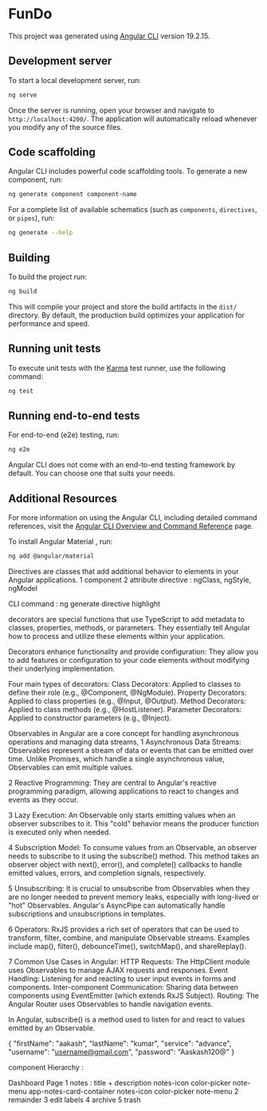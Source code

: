 # FunDo

This project was generated using [Angular CLI](https://github.com/angular/angular-cli) version 19.2.15.

## Development server

To start a local development server, run:

```bash
ng serve
```

Once the server is running, open your browser and navigate to `http://localhost:4200/`. The application will automatically reload whenever you modify any of the source files.

## Code scaffolding

Angular CLI includes powerful code scaffolding tools. To generate a new component, run:

```bash
ng generate component component-name
```

For a complete list of available schematics (such as `components`, `directives`, or `pipes`), run:

```bash
ng generate --help
```

## Building

To build the project run:

```bash
ng build
```

This will compile your project and store the build artifacts in the `dist/` directory. By default, the production build optimizes your application for performance and speed.

## Running unit tests

To execute unit tests with the [Karma](https://karma-runner.github.io) test runner, use the following command:

```bash
ng test
```

## Running end-to-end tests

For end-to-end (e2e) testing, run:

```bash
ng e2e
```

Angular CLI does not come with an end-to-end testing framework by default. You can choose one that suits your needs.

## Additional Resources

For more information on using the Angular CLI, including detailed command references, visit the [Angular CLI Overview and Command Reference](https://angular.dev/tools/cli) page.




To install Angular Material , run:

```bash
ng add @angular/material
```





Directives are classes that add additional behavior to elements in your Angular applications.
1 component
2 attribute directive : ngClass, ngStyle, ngModel

CLI command : ng generate directive highlight



decorators are special functions that use TypeScript to add metadata to classes, properties, methods, or parameters. They essentially tell Angular how to process and utilize these elements within your application. 

Decorators enhance functionality and provide configuration: They allow you to add features or configuration to your code elements without modifying their underlying implementation.

Four main types of decorators:
Class Decorators: Applied to classes to define their role (e.g., @Component, @NgModule).
Property Decorators: Applied to class properties (e.g., @Input, @Output).
Method Decorators: Applied to class methods (e.g., @HostListener).
Parameter Decorators: Applied to constructor parameters (e.g., @Inject). 





Observables in Angular are a core concept for handling asynchronous operations and managing data streams, 
1 Asynchronous Data Streams:
Observables represent a stream of data or events that can be emitted over time. Unlike Promises, which handle a single asynchronous value, Observables can emit multiple values.

2 Reactive Programming:
They are central to Angular's reactive programming paradigm, allowing applications to react to changes and events as they occur.

3 Lazy Execution:
An Observable only starts emitting values when an observer subscribes to it. This "cold" behavior means the producer function is executed only when needed.

4 Subscription Model:
To consume values from an Observable, an observer needs to subscribe to it using the subscribe() method. This method takes an observer object with next(), error(), and complete() callbacks to handle emitted values, errors, and completion signals, respectively.

5 Unsubscribing:
It is crucial to unsubscribe from Observables when they are no longer needed to prevent memory leaks, especially with long-lived or "hot" Observables. Angular's AsyncPipe can automatically handle subscriptions and unsubscriptions in templates.

6 Operators:
RxJS provides a rich set of operators that can be used to transform, filter, combine, and manipulate Observable streams. Examples include map(), filter(), debounceTime(), switchMap(), and shareReplay().

7 Common Use Cases in Angular:
HTTP Requests: The HttpClient module uses Observables to manage AJAX requests and responses. 
Event Handling: Listening for and reacting to user input events in forms and components.
Inter-component Communication: Sharing data between components using EventEmitter (which extends RxJS Subject).
Routing: The Angular Router uses Observables to handle navigation events.




In Angular, subscribe() is a method used to listen for and react to values emitted by an Observable.


{
    "firstName": "aakash",
    "lastName": "kumar", 
    "service": "advance",
    "username": "username@gmail.com",
    "password": "Aaskash120@"
}


component Hierarchy :

Dashboard Page
1 notes : title + description
    notes-icon
        color-picker
        note-menu
    app-notes-card-container
        notes-icon
            color-picker
            note-menu
2 remainder
3 edit labels
4 archive
5 trash